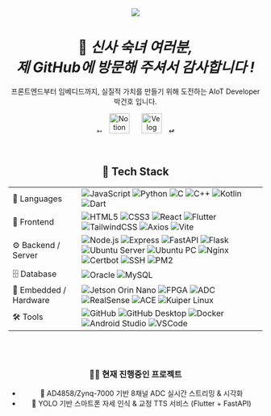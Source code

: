 <div align="center">

<div align="center">

<img src="https://capsule-render.vercel.app/api?type=Blur&color=gradient&customColorList=0&height=300&section=header&text=DOMADO&fontSize=35&fontAlign=52&animation=fadeIn&fontColor=FFFAF0" />
<h1>🤵 <em>신사 숙녀 여러분, <br> 제 GitHub에 방문해 주셔서 감사합니다 !</em></h1>

<p>
프론트엔드부터 임베디드까지, 실질적 가치를 만들기 위해 도전하는 AIoT Developer 박건호 입니다.
</p>
<p>
  ➳
  <a href="https://parkgeonhoportfolio.notion.site/PARK-GEON-HO-22f31721b58980f890eceeec401a3861?pvs=74"><img src="https://img.shields.io/badge/포트폴리오-F5F5F5?logo=notion&logoColor=000000&style=flat" 
         alt="Notion Portfolio" height="40" style="margin: 0 10px;"/></a>
  <a href="https://velog.io/@supernova77/posts"><img src="https://img.shields.io/badge/벨로그-009688?logo=velog&logoColor=white&style=square" 
         alt="Velog Blog" height="40" style="margin: 0 10px;"/></a>
  ↫
</p>
</div>

<br>



<div align="center">


## 🚀 Tech Stack

|  |  |
|---|---|
| 📝 Languages | ![JavaScript](https://img.shields.io/badge/JavaScript-F7DF1E?style=for-the-badge&logo=javascript&logoColor=white) ![Python](https://img.shields.io/badge/Python-3776AB?style=for-the-badge&logo=python&logoColor=white) ![C](https://img.shields.io/badge/C-00599C?style=for-the-badge&logo=c&logoColor=white) ![C++](https://img.shields.io/badge/C++-00599C?style=for-the-badge&logo=cplusplus&logoColor=white) ![Kotlin](https://img.shields.io/badge/Kotlin-7F52FF?style=for-the-badge&logo=kotlin&logoColor=white) ![Dart](https://img.shields.io/badge/Dart-0175C2?style=for-the-badge&logo=dart&logoColor=white) |
| 🎨 Frontend | ![HTML5](https://img.shields.io/badge/HTML5-E34F26?style=for-the-badge&logo=html5&logoColor=white) ![CSS3](https://img.shields.io/badge/CSS3-1572B6?style=for-the-badge&logo=css3&logoColor=white) ![React](https://img.shields.io/badge/React-61DAFB?style=for-the-badge&logo=react&logoColor=white) ![Flutter](https://img.shields.io/badge/Flutter-02569B?style=for-the-badge&logo=flutter&logoColor=white) ![TailwindCSS](https://img.shields.io/badge/TailwindCSS-06B6D4?style=for-the-badge&logo=tailwindcss&logoColor=white) ![Axios](https://img.shields.io/badge/Axios-5A29E4?style=for-the-badge&logo=axios&logoColor=white) ![Vite](https://img.shields.io/badge/Vite-646CFF?style=for-the-badge&logo=vite&logoColor=white) |
| ⚙️ Backend / Server | ![Node.js](https://img.shields.io/badge/Node.js-339933?style=for-the-badge&logo=nodedotjs&logoColor=white) ![Express](https://img.shields.io/badge/Express-000000?style=for-the-badge&logo=express&logoColor=white) ![FastAPI](https://img.shields.io/badge/FastAPI-009688?style=for-the-badge&logo=fastapi&logoColor=white) ![Flask](https://img.shields.io/badge/Flask-000000?style=for-the-badge&logo=flask&logoColor=white) ![Ubuntu Server](https://img.shields.io/badge/Ubuntu%20Server-E95420?style=for-the-badge&logo=ubuntu&logoColor=white) ![Ubuntu PC](https://img.shields.io/badge/Ubuntu%20PC-E95420?style=for-the-badge&logo=ubuntu&logoColor=white) ![Nginx](https://img.shields.io/badge/Nginx-009639?style=for-the-badge&logo=nginx&logoColor=white) ![Certbot](https://img.shields.io/badge/Certbot-003A70?style=for-the-badge&logo=letsencrypt&logoColor=white) ![SSH](https://img.shields.io/badge/SSH-2C2D72?style=for-the-badge&logo=openssh&logoColor=white) ![PM2](https://img.shields.io/badge/PM2-2B037A?style=for-the-badge&logo=pm2&logoColor=white) |
| 🗄️ Database | ![Oracle](https://img.shields.io/badge/Oracle-F80000?style=for-the-badge&logo=oracle&logoColor=white) ![MySQL](https://img.shields.io/badge/MySQL-4479A1?style=for-the-badge&logo=mysql&logoColor=white) |
| 🔧 Embedded / Hardware | ![Jetson Orin Nano](https://img.shields.io/badge/Jetson%20Orin%20Nano-76B900?style=for-the-badge&logo=nvidia&logoColor=white) ![FPGA](https://img.shields.io/badge/Xilinx%20FPGA-FF0000?style=for-the-badge&logo=xilinx&logoColor=white) ![ADC](https://img.shields.io/badge/Analog%20Devices%20ADC-000000?style=for-the-badge&logo=analogdevices&logoColor=white) ![RealSense](https://img.shields.io/badge/Intel%20RealSense-0071C5?style=for-the-badge&logo=intel&logoColor=white) ![ACE](https://img.shields.io/badge/ACE-0071C5?style=for-the-badge&logo=analogdevices&logoColor=white) ![Kuiper Linux](https://img.shields.io/badge/ADI%20Kuiper%20Linux-000000?style=for-the-badge&logo=linux&logoColor=white) |
| 🛠️ Tools | ![GitHub](https://img.shields.io/badge/GitHub-181717?style=for-the-badge&logo=github&logoColor=white) ![GitHub Desktop](https://img.shields.io/badge/GitHub%20Desktop-8034A9?style=for-the-badge&logo=githubdesktop&logoColor=white) ![Docker](https://img.shields.io/badge/Docker-2496ED?style=for-the-badge&logo=docker&logoColor=white) ![Android Studio](https://img.shields.io/badge/Android%20Studio-3DDC84?style=for-the-badge&logo=androidstudio&logoColor=white) ![VSCode](https://img.shields.io/badge/VSCode-007ACC?style=for-the-badge&logo=visualstudiocode&logoColor=white) |


<br>
<br>

### 👨‍💻 현재 진행중인 프로젝트

- 📌 AD4858/Zynq-7000 기반 8채널 ADC 실시간 스트리밍 & 시각화  
- 📌 YOLO 기반 스마트폰 자세 인식 & 교정 TTS 서비스 (Flutter + FastAPI)

